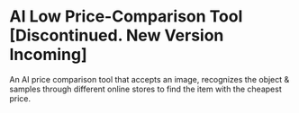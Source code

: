 # AI Low Price-Comparison Tool [Discontinued. New Version Incoming]
An AI price comparison tool that accepts an image, recognizes the object &amp; samples through different online stores to find the item with the cheapest price.
